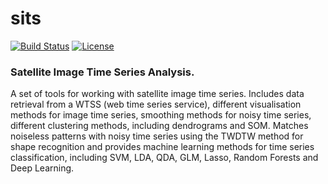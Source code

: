 sits
======

[![Build Status](https://travis-ci.org/rolfsimoes/sits.svg?branch=master)](https://travis-ci.org/rolfsimoes/) [![License](http://img.shields.io/badge/license-GPL%20%28%3E=%202%29-brightgreen.svg?style=flat)](http://www.gnu.org/licenses/gpl-2.0.html) 

### Satellite Image Time Series Analysis.
A set of tools for working with satellite image time series. Includes data retrieval from a WTSS (web time series service), different visualisation methods for image time series, smoothing methods for noisy time series, different clustering methods, including dendrograms and SOM. Matches noiseless patterns with noisy time series using the TWDTW method for shape recognition and provides machine learning methods for time series classification, including SVM, LDA, QDA, GLM, Lasso, Random Forests and Deep Learning.



